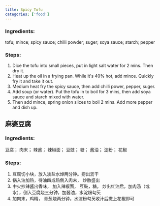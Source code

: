 ```yaml
---
title: Spicy Tofu
categories: ['food']
---
```


### Ingredients:

tofu; mince; spicy sauce; chilli powder; suger; soya sauce; starch; pepper
     
### Steps:

1. Dice the tofu into small pieces, put in light salt water for 2 mins. Then dry it.
2. Heat up the oil in a frying pan. While it's 40% hot, add mince. Quickly fry it and take it out.
3. Medium heat fry the spicy sauce, then add chilli power, pepper, suger.
4. Add soup (or water). Put the tofu in to boil for 3 mins, then add soya sauce and starch mixed with water.
5. Then add mince, spring onion slices to boil 2 mins. Add more pepper and dish up.


## 麻婆豆腐

### Ingredients:

豆腐； 肉末； 辣酱； 辣椒面； 豆豉； 糖； 酱油； 淀粉； 花椒 
     
### Steps:

1. 豆腐切小块，放入淡盐水焯两分钟。捞出沥干<br/>
2. 锅入油加热，待油四成热倒入肉末， 炒散盛出<br/>
3. 中火抄辣酱出香味， 加入辣椒面， 豆豉，糖。 炒出红油后，加肉汤（或水），倒入豆腐烧三分钟，加酱油，水淀粉勾芡<br/>
4. 加肉末，鸡精， 青葱烧两分钟，水淀粉勾芡收汁后撒上花椒即可<br/>
